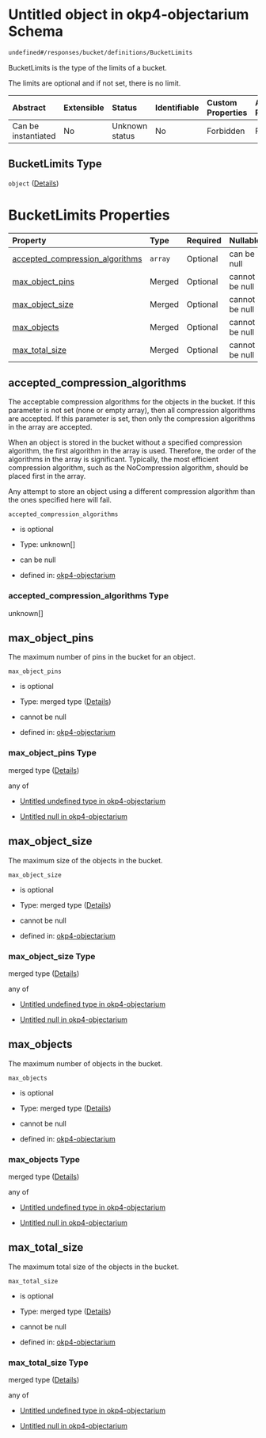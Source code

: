 # Untitled object in okp4-objectarium Schema

```txt
undefined#/responses/bucket/definitions/BucketLimits
```

BucketLimits is the type of the limits of a bucket.

The limits are optional and if not set, there is no limit.

| Abstract            | Extensible | Status         | Identifiable | Custom Properties | Additional Properties | Access Restrictions | Defined In                                                                     |
| :------------------ | :--------- | :------------- | :----------- | :---------------- | :-------------------- | :------------------ | :----------------------------------------------------------------------------- |
| Can be instantiated | No         | Unknown status | No           | Forbidden         | Forbidden             | none                | [okp4-objectarium.json\*](schema/okp4-objectarium.json "open original schema") |

## BucketLimits Type

`object` ([Details](okp4-objectarium-responses-bucketresponse-definitions-bucketlimits.md))

# BucketLimits Properties

| Property                                                              | Type    | Required | Nullable       | Defined by                                                                                                                                                                                                                             |
| :-------------------------------------------------------------------- | :------ | :------- | :------------- | :------------------------------------------------------------------------------------------------------------------------------------------------------------------------------------------------------------------------------------- |
| [accepted\_compression\_algorithms](#accepted_compression_algorithms) | `array` | Optional | can be null    | [okp4-objectarium](okp4-objectarium-responses-bucketresponse-definitions-bucketlimits-properties-accepted_compression_algorithms.md "undefined#/responses/bucket/definitions/BucketLimits/properties/accepted_compression_algorithms") |
| [max\_object\_pins](#max_object_pins)                                 | Merged  | Optional | cannot be null | [okp4-objectarium](okp4-objectarium-responses-bucketresponse-definitions-bucketlimits-properties-max_object_pins.md "undefined#/responses/bucket/definitions/BucketLimits/properties/max_object_pins")                                 |
| [max\_object\_size](#max_object_size)                                 | Merged  | Optional | cannot be null | [okp4-objectarium](okp4-objectarium-responses-bucketresponse-definitions-bucketlimits-properties-max_object_size.md "undefined#/responses/bucket/definitions/BucketLimits/properties/max_object_size")                                 |
| [max\_objects](#max_objects)                                          | Merged  | Optional | cannot be null | [okp4-objectarium](okp4-objectarium-responses-bucketresponse-definitions-bucketlimits-properties-max_objects.md "undefined#/responses/bucket/definitions/BucketLimits/properties/max_objects")                                         |
| [max\_total\_size](#max_total_size)                                   | Merged  | Optional | cannot be null | [okp4-objectarium](okp4-objectarium-responses-bucketresponse-definitions-bucketlimits-properties-max_total_size.md "undefined#/responses/bucket/definitions/BucketLimits/properties/max_total_size")                                   |

## accepted\_compression\_algorithms

The acceptable compression algorithms for the objects in the bucket. If this parameter is not set (none or empty array), then all compression algorithms are accepted. If this parameter is set, then only the compression algorithms in the array are accepted.

When an object is stored in the bucket without a specified compression algorithm, the first algorithm in the array is used. Therefore, the order of the algorithms in the array is significant. Typically, the most efficient compression algorithm, such as the NoCompression algorithm, should be placed first in the array.

Any attempt to store an object using a different compression algorithm than the ones specified here will fail.

`accepted_compression_algorithms`

* is optional

* Type: unknown\[]

* can be null

* defined in: [okp4-objectarium](okp4-objectarium-responses-bucketresponse-definitions-bucketlimits-properties-accepted_compression_algorithms.md "undefined#/responses/bucket/definitions/BucketLimits/properties/accepted_compression_algorithms")

### accepted\_compression\_algorithms Type

unknown\[]

## max\_object\_pins

The maximum number of pins in the bucket for an object.

`max_object_pins`

* is optional

* Type: merged type ([Details](okp4-objectarium-responses-bucketresponse-definitions-bucketlimits-properties-max_object_pins.md))

* cannot be null

* defined in: [okp4-objectarium](okp4-objectarium-responses-bucketresponse-definitions-bucketlimits-properties-max_object_pins.md "undefined#/responses/bucket/definitions/BucketLimits/properties/max_object_pins")

### max\_object\_pins Type

merged type ([Details](okp4-objectarium-responses-bucketresponse-definitions-bucketlimits-properties-max_object_pins.md))

any of

* [Untitled undefined type in okp4-objectarium](okp4-objectarium-responses-bucketresponse-definitions-bucketlimits-properties-max_object_pins-anyof-0.md "check type definition")

* [Untitled null in okp4-objectarium](okp4-objectarium-responses-bucketresponse-definitions-bucketlimits-properties-max_object_pins-anyof-1.md "check type definition")

## max\_object\_size

The maximum size of the objects in the bucket.

`max_object_size`

* is optional

* Type: merged type ([Details](okp4-objectarium-responses-bucketresponse-definitions-bucketlimits-properties-max_object_size.md))

* cannot be null

* defined in: [okp4-objectarium](okp4-objectarium-responses-bucketresponse-definitions-bucketlimits-properties-max_object_size.md "undefined#/responses/bucket/definitions/BucketLimits/properties/max_object_size")

### max\_object\_size Type

merged type ([Details](okp4-objectarium-responses-bucketresponse-definitions-bucketlimits-properties-max_object_size.md))

any of

* [Untitled undefined type in okp4-objectarium](okp4-objectarium-responses-bucketresponse-definitions-bucketlimits-properties-max_object_size-anyof-0.md "check type definition")

* [Untitled null in okp4-objectarium](okp4-objectarium-responses-bucketresponse-definitions-bucketlimits-properties-max_object_size-anyof-1.md "check type definition")

## max\_objects

The maximum number of objects in the bucket.

`max_objects`

* is optional

* Type: merged type ([Details](okp4-objectarium-responses-bucketresponse-definitions-bucketlimits-properties-max_objects.md))

* cannot be null

* defined in: [okp4-objectarium](okp4-objectarium-responses-bucketresponse-definitions-bucketlimits-properties-max_objects.md "undefined#/responses/bucket/definitions/BucketLimits/properties/max_objects")

### max\_objects Type

merged type ([Details](okp4-objectarium-responses-bucketresponse-definitions-bucketlimits-properties-max_objects.md))

any of

* [Untitled undefined type in okp4-objectarium](okp4-objectarium-responses-bucketresponse-definitions-bucketlimits-properties-max_objects-anyof-0.md "check type definition")

* [Untitled null in okp4-objectarium](okp4-objectarium-responses-bucketresponse-definitions-bucketlimits-properties-max_objects-anyof-1.md "check type definition")

## max\_total\_size

The maximum total size of the objects in the bucket.

`max_total_size`

* is optional

* Type: merged type ([Details](okp4-objectarium-responses-bucketresponse-definitions-bucketlimits-properties-max_total_size.md))

* cannot be null

* defined in: [okp4-objectarium](okp4-objectarium-responses-bucketresponse-definitions-bucketlimits-properties-max_total_size.md "undefined#/responses/bucket/definitions/BucketLimits/properties/max_total_size")

### max\_total\_size Type

merged type ([Details](okp4-objectarium-responses-bucketresponse-definitions-bucketlimits-properties-max_total_size.md))

any of

* [Untitled undefined type in okp4-objectarium](okp4-objectarium-responses-bucketresponse-definitions-bucketlimits-properties-max_total_size-anyof-0.md "check type definition")

* [Untitled null in okp4-objectarium](okp4-objectarium-responses-bucketresponse-definitions-bucketlimits-properties-max_total_size-anyof-1.md "check type definition")
